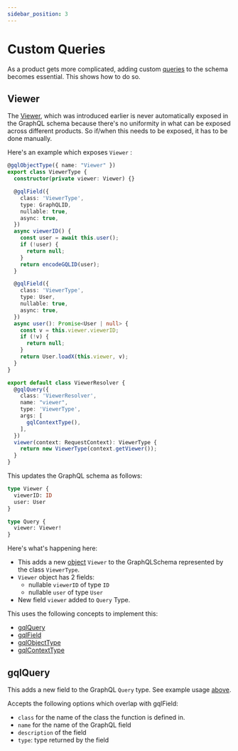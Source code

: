 ```yaml
---
sidebar_position: 3
---
```


# Custom Queries

As a product gets more complicated, adding custom [queries](https://graphql.org/learn/schema/#the-query-and-mutation-types) to the schema becomes essential. This shows how to do so.

## Viewer

The [Viewer](/docs/core-concepts/viewer), which was introduced earlier is never automatically exposed in the GraphQL schema because there's no uniformity in what can be exposed across different products. So if/when this needs to be exposed, it has to be done manually.

Here's an example which exposes `Viewer` :

```ts title="src/graphql/resolvers/viewer.ts"
@gqlObjectType({ name: "Viewer" })
export class ViewerType {
  constructor(private viewer: Viewer) {}

  @gqlField({ 
    class: 'ViewerType',
    type: GraphQLID, 
    nullable: true,
    async: true,
  })
  async viewerID() {
    const user = await this.user();
    if (!user) {
      return null;
    }
    return encodeGQLID(user);
  }

  @gqlField({ 
    class: 'ViewerType',
    type: User, 
    nullable: true,
    async: true,
  })
  async user(): Promise<User | null> {
    const v = this.viewer.viewerID;
    if (!v) {
      return null;
    }
    return User.loadX(this.viewer, v);
  }
}

export default class ViewerResolver {
  @gqlQuery({ 
    class: 'ViewerResolver',
    name: "viewer", 
    type: 'ViewerType',
    args: [
      gqlContextType(),
    ],
  })
  viewer(context: RequestContext): ViewerType {
    return new ViewerType(context.getViewer());
  }
}

```

This updates the GraphQL schema as follows:

```graphql title="src/graphql/generated/schema.gql"
type Viewer {
  viewerID: ID
  user: User
}

type Query {
  viewer: Viewer!
}
```

Here's what's happening here:

* This adds a new [object](https://graphql.org/learn/schema/#object-types-and-fields) `Viewer` to the GraphQLSchema represented by the class `ViewerType`.
* `Viewer` object has 2 fields:
  * nullable `viewerID` of type `ID`
  * nullable `user` of type `User`
* New field `viewer` added to `Query` Type.

This uses the following concepts to implement this:

* [gqlQuery](#gqlquery)
* [gqlField](/docs/custom-graphql/gql-field)
* [gqlObjectType](/docs/custom-graphql/gql-object-type)
* [gqlContextType](/docs/custom-graphql/gql-context)

## gqlQuery

This adds a new field to the GraphQL `Query` type. See example usage [above](#viewer).

Accepts the following options which overlap with gqlField:

* `class` for the name of the class the function is defined in.
* `name` for the name of the GraphQL field
* `description` of the field
* `type`: type returned by the field
